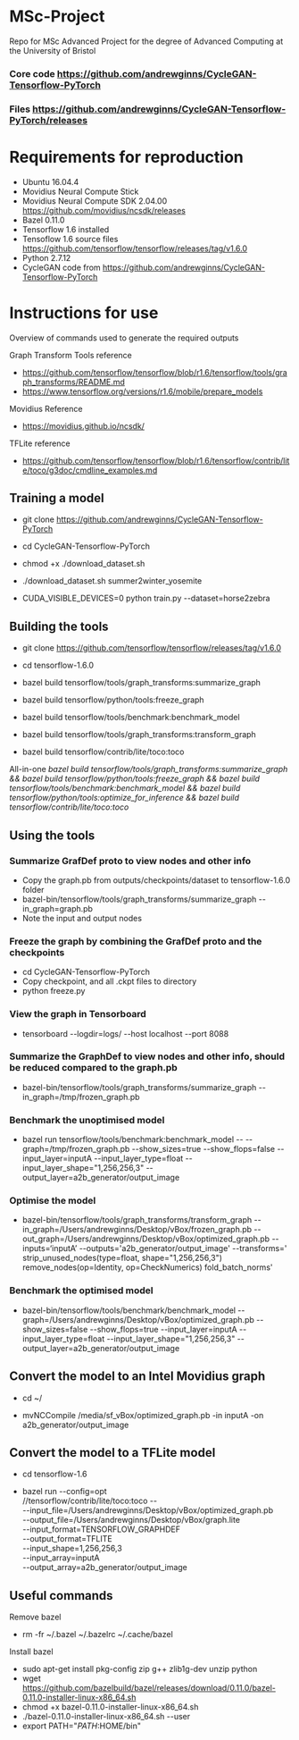 # MSc-Project
Repo for MSc Advanced Project for the degree of Advanced Computing at the University of Bristol

### Core code https://github.com/andrewginns/CycleGAN-Tensorflow-PyTorch
### Files https://github.com/andrewginns/CycleGAN-Tensorflow-PyTorch/releases

# Requirements for reproduction
* Ubuntu 16.04.4
* Movidius Neural Compute Stick
* Movidius Neural Compute SDK 2.04.00 https://github.com/movidius/ncsdk/releases
* Bazel 0.11.0
* Tensorflow 1.6 installed
* Tensoflow 1.6 source files https://github.com/tensorflow/tensorflow/releases/tag/v1.6.0
* Python 2.7.12
* CycleGAN code from https://github.com/andrewginns/CycleGAN-Tensorflow-PyTorch

# Instructions for use

Overview of commands used to generate the required outputs

Graph Transform Tools reference
* https://github.com/tensorflow/tensorflow/blob/r1.6/tensorflow/tools/graph_transforms/README.md
* https://www.tensorflow.org/versions/r1.6/mobile/prepare_models

Movidius Reference
* https://movidius.github.io/ncsdk/

TFLite reference
* https://github.com/tensorflow/tensorflow/blob/r1.6/tensorflow/contrib/lite/toco/g3doc/cmdline_examples.md

## Training a model
* git clone https://github.com/andrewginns/CycleGAN-Tensorflow-PyTorch

* cd CycleGAN-Tensorflow-PyTorch

* chmod +x ./download_dataset.sh

* ./download_dataset.sh summer2winter_yosemite

* CUDA_VISIBLE_DEVICES=0 python train.py --dataset=horse2zebra

## Building the tools
* git clone https://github.com/tensorflow/tensorflow/releases/tag/v1.6.0

* cd tensorflow-1.6.0

* bazel build tensorflow/tools/graph_transforms:summarize_graph

* bazel build tensorflow/python/tools:freeze_graph

* bazel build tensorflow/tools/benchmark:benchmark_model

* bazel build tensorflow/tools/graph_transforms:transform_graph

* bazel build tensorflow/contrib/lite/toco:toco

All-in-one
*bazel build tensorflow/tools/graph_transforms:summarize_graph && bazel build tensorflow/python/tools:freeze_graph && bazel build tensorflow/tools/benchmark:benchmark_model && bazel build tensorflow/python/tools:optimize_for_inference && bazel build tensorflow/contrib/lite/toco:toco*


## Using the tools

### Summarize GrafDef proto to view nodes and other info

* Copy the graph.pb from outputs/checkpoints/dataset to tensorflow-1.6.0 folder
* bazel-bin/tensorflow/tools/graph_transforms/summarize_graph --in_graph=graph.pb
* Note the input and output nodes

### Freeze the graph by combining the GrafDef proto and the checkpoints

* cd CycleGAN-Tensorflow-PyTorch
* Copy checkpoint, and all .ckpt files to directory
* python freeze.py

### View the graph in Tensorboard

* tensorboard --logdir=logs/ --host localhost --port 8088

### Summarize the GraphDef to view nodes and other info, should be reduced compared to the graph.pb

* bazel-bin/tensorflow/tools/graph_transforms/summarize_graph --in_graph=/tmp/frozen_graph.pb

### Benchmark the unoptimised model

* bazel run tensorflow/tools/benchmark:benchmark_model -- --graph=/tmp/frozen_graph.pb --show_sizes=true --show_flops=false --input_layer=inputA --input_layer_type=float --input_layer_shape="1,256,256,3" --output_layer=a2b_generator/output_image

### Optimise the model

* bazel-bin/tensorflow/tools/graph_transforms/transform_graph --in_graph=/Users/andrewginns/Desktop/vBox/frozen_graph.pb --out_graph=/Users/andrewginns/Desktop/vBox/optimized_graph.pb --inputs=‘inputA’ --outputs='a2b_generator/output_image' --transforms=' strip_unused_nodes(type=float, shape="1,256,256,3") remove_nodes(op=Identity, op=CheckNumerics) fold_batch_norms'
 
### Benchmark the optimised model

* bazel-bin/tensorflow/tools/benchmark/benchmark_model --graph=/Users/andrewginns/Desktop/vBox/optimized_graph.pb --show_sizes=false --show_flops=true --input_layer=inputA --input_layer_type=float --input_layer_shape="1,256,256,3" --output_layer=a2b_generator/output_image


## Convert the model to an Intel Movidius graph

* cd ~/

* mvNCCompile /media/sf_vBox/optimized_graph.pb -in inputA -on a2b_generator/output_image


## Convert the model to a TFLite model

* cd tensorflow-1.6
  
* bazel run --config=opt \
  //tensorflow/contrib/lite/toco:toco -- \
  --input_file=/Users/andrewginns/Desktop/vBox/optimized_graph.pb \
  --output_file=/Users/andrewginns/Desktop/vBox/graph.lite \
  --input_format=TENSORFLOW_GRAPHDEF \
  --output_format=TFLITE \
  --input_shape=1,256,256,3 \
  --input_array=inputA \
  --output_array=a2b_generator/output_image
  
## Useful commands
Remove bazel
* rm -fr ~/.bazel ~/.bazelrc ~/.cache/bazel

Install bazel
* sudo apt-get install pkg-config zip g++ zlib1g-dev unzip python
* wget https://github.com/bazelbuild/bazel/releases/download/0.11.0/bazel-0.11.0-installer-linux-x86_64.sh
* chmod +x bazel-0.11.0-installer-linux-x86_64.sh
* ./bazel-0.11.0-installer-linux-x86_64.sh --user
* export PATH="$PATH:$HOME/bin"
